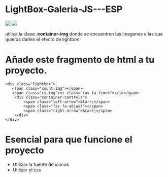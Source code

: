 # LightBox-Galeria-JS---ESP

<img src="https://i.postimg.cc/8PQjBGmN/GALLERY-Google-Chrome.jpg">
<img src="https://i.postimg.cc/7ZXhk28Z/GALLERY-Google-Chrome-2.jpg">

utiliza la clase <b>.container-img</b> donde se encuentren las imagenes
a las que quieras darles el efecto de lightbox

# Añade este fragmento de html a tu proyecto.

<html>

    <div class="lightbox">
       <span class="count-img"></span>
       <span class="cs-img"><i class="fas fa-times"></i></span>
        <div class="container-controls">
            <span class="left-arrow">&larr;</span>
            <span class="fas fa-adjust"></span>
            <span class="right-arrow">&rarr;</span>
        </div>
    </div>

</html>

# Esencial para que funcione el proyecto

   * Utilizar la fuente de iconos
   * Utilizar el css
